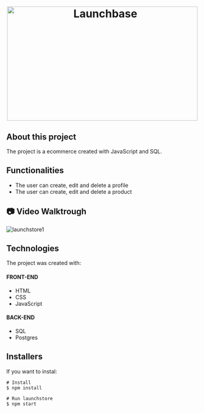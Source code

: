 <h1 align="center">
    <img width="500" height="300" alt="Launchbase" title="Launchbase" src="https://user-images.githubusercontent.com/66570560/95655353-0e5da380-0add-11eb-9ef1-049a7b57c7d0.JPG"/>
</h1>


## **About this project**
The project is a ecommerce created with JavaScript and SQL. 


## **Functionalities**
* The user can create, edit and delete a profile
* The user can create, edit and delete a product

## :camera: Video Walktrough
![launchstore1](https://user-images.githubusercontent.com/66570560/95655291-88d9f380-0adc-11eb-9803-6569e7864315.gif)


## **Technologies**
The project was created with:

#### FRONT-END
- HTML
- CSS
- JavaScript

#### BACK-END
- SQL
- Postgres


## Installers
If you want to instal:
```
# Install 
$ npm install

# Run launchstore
$ npm start
```
